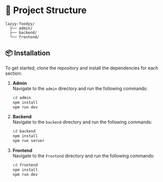 # 📁 Project Structure
```
lazyy-foodyy/ 
  ├── admin/ 
  ├── backend/ 
  └── frontend/
```


## 📦 Installation

To get started, clone the repository and install the dependencies for each section:

1. **Admin**  
   Navigate to the `admin` directory and run the following commands:

   ```bash
   cd admin
   npm install
   npm run dev

2. **Backend**  
   Navigate to the `backend` directory and run the following commands:

   ```bash
   cd backend
   npm install
   npm run server


3. **Frontend**  
   Navigate to the `Frontend` directory and run the following commands:

   ```bash
   cd frontend
   npm install
   npm run dev
